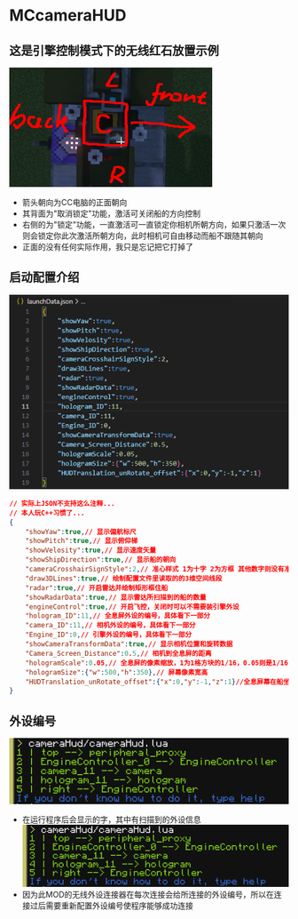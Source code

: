 # MCcameraHUD
## 这是引擎控制模式下的无线红石放置示例
![放置位置示例](https://raw.githubusercontent.com/wufafihfi/MCcameraHUD/refs/heads/main/image/ab2dc6a6-e064-4301-b1e9-7742f9a5e4b1.png "放置位置示例")
- 箭头朝向为CC电脑的正面朝向
- 其背面为"取消锁定"功能，激活可关闭船的方向控制
- 右侧的为"锁定"功能，一直激活可一直锁定你相机所朝方向，如果只激活一次则会锁定你此次激活所朝方向，此时相机可自由移动而船不跟随其朝向
- 正面的没有任何实际作用，我只是忘记把它打掉了
## 启动配置介绍
![启动配置示例](https://raw.githubusercontent.com/wufafihfi/MCcameraHUD/refs/heads/main/image/94feea1a-2e2d-4a0e-b410-0ea227a90d29.png "启动配置示例")
```json
// 实际上JSON不支持这么注释...
// 本人玩C++习惯了...
{
    "showYaw":true,// 显示偏航标尺
    "showPitch":true,// 显示俯仰梯
    "showVelosity":true,// 显示速度矢量
    "showShipDirection":true,// 显示船的朝向
    "cameraCrosshairSignStyle":2,// 准心样式 1为十字 2为方框 其他数字则没有准心
    "draw3DLines":true,// 绘制配置文件里读取的的3维空间线段
    "radar":true,// 开启雷达并绘制矩形框住船
    "showRadarData":true,// 显示雷达所扫描到的船的数量
    "engineControl":true,// 开启飞控，关闭时可以不需要装引擎外设
    "hologram_ID":11,// 全息屏外设的编号，具体看下一部分
    "camera_ID":11,// 相机外设的编号，具体看下一部分
    "Engine_ID":0,// 引擎外设的编号，具体看下一部分
    "showCameraTransformData":true,// 显示相机位置和旋转数据
    "Camera_Screen_Distance":0.5,// 相机到全息屏的距离
    "hologramScale":0.05,// 全息屏的像素缩放，1为1格方块的1/16，0.05则是1/16/20
    "hologramSize":{"w":500,"h":350},// 屏幕像素宽高
    "HUDTranslation_unRotate_offset":{"x":0,"y":-1,"z":1}//全息屏幕在船坐标系内相对于屏幕方块的位置偏移
}
```
## 外设编号
![外设编号示例](https://raw.githubusercontent.com/wufafihfi/MCcameraHUD/refs/heads/main/image/015f393b-4a92-46ad-88f0-37e93d16e6cd.png "外设编号示例")
- 在运行程序后会显示的字，其中有扫描到的外设信息
![无线外设方块](https://raw.githubusercontent.com/wufafihfi/MCcameraHUD/refs/heads/main/image/015f393b-4a92-46ad-88f0-37e93d16e6cd.png "无线外设方块")
- 因为此MOD的无线外设连接器在每次连接会给所连接的外设编号，所以在连接过后需要重新配置外设编号使程序能够成功连接
